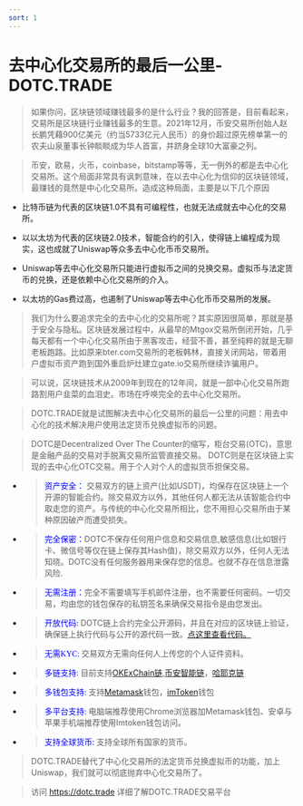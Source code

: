 ```yaml
---
sort: 1
---
```


# 去中心化交易所的最后一公里-DOTC.TRADE

>如果你问，区块链领域赚钱最多的是什么行业？我的回答是，目前看起来，交易所是区块链行业赚钱最多的生意。2021年12月，币安交易所创始人赵长鹏凭藉900亿美元（约当5733亿元人民币）的身价超过原先榜单第一的农夫山泉董事长钟睒睒成为华人首富，并跻身全球10大富豪之列。

>币安，欧易，火币，coinbase，bitstamp等等，无一例外的都是去中心化交易所。这个局面非常具有讽刺意味，在以去中心化为信仰的区块链领域，最赚钱的竟然是中心化交易所。造成这种局面，主要是以下几个原因

* 比特币链为代表的区块链1.0不具有可编程性，也就无法成就去中心化的交易所。

* 以以太坊为代表的区块链2.0技术，智能合约的引入，使得链上编程成为现实，这也成就了Uniswap等众多去中心化币币交易所。

* Uniswap等去中心化交易所只能进行虚拟币之间的兑换交易。虚拟币与法定货币的兑换，还是依赖中心化交易所的介入。

* 以太坊的Gas费过高，也遏制了Uniswap等去中心化币币交易所的发展。

> 我们为什么要追求完全的去中心化的交易所呢？其实原因很简单，那就是基于安全与隐私。区块链发展过程中，从最早的Mtgox交易所倒闭开始，几乎每天都有一个中心化交易所由于黑客攻击，经营不善，甚至纯粹的就是无聊老板跑路。比如原来bter.com交易所的老板韩林，直接关闭网站，带着用户虚拟币资产跑到国外重启炉灶建立gate.io交易所继续诈骗用户。

>可以说，区块链技术从2009年到现在的12年间，就是一部中心化交易所跑路割用户韭菜的血泪史。市场在呼唤完全的去中心化交易所。

>DOTC.TRADE就是试图解决去中心化交易所的最后一公里的问题：用去中心化的技术解决用户使用法定货币兑换虚拟币的问题。

>DOTC是Decentralized Over The Counter的缩写，柜台交易(OTC)，意思是金融产品的交易对手脱离交易所监管直接交易。 DOTC则是在区块链上实现的去中心化OTC交易。用于个人对个人的虚拟货币担保交易。

* ><font color=Blue face="黑体">资产安全：</font> 交易双方的链上资产(比如USDT)，均保存在区块链上一个开源的智能合约。除交易双方以外，其他任何人都无法从该智能合约中取走您的资产。与传统的中心化交易所相比，您不用担心交易所由于某种原因破产而遭受损失。
* ><font color=Blue face="黑体">完全保密：</font>DOTC不保存任何用户信息和交易信息,敏感信息(比如银行卡、微信号等仅在链上保存其Hash值)，除交易双方以外，任何人无法知晓。DOTC没有任何服务器用来保存您的信息。也就不存在信息泄露风险.
* ><font color=Blue face="黑体">无需注册：</font>完全不需要填写手机邮件注册，也不需要任何密码。一切交易，均由您的钱包保存的私钥签名来确保交易指令是由您发出。
* ><font color=Blue face="黑体">开放代码: </font>DOTC链上合约完全公开源码，并且在对应的区块链上验证，确保链上执行代码与公开的源代码一致。[点这里查看代码。](/cn/open.html)
* ><font color=Blue face="黑体">无需KYC:  </font>交易双方无需向任何人上传您的个人证件资料。
* ><font color=Blue face="黑体">多链支持: </font>目前支持[OKExChain链](https://www.okex.com/oec),[币安智能链](https://www.binance.org/cn)，[哈耶克链](https://hayek.link)
* ><font color=Blue face="黑体">多钱包支持: </font>支持[Metamask](https://metamask.io/)钱包，[imToken](https://imtoken.im/)钱包
* ><font color=Blue face="黑体">多平台支持: </font>电脑端推荐使用Chrome浏览器加Metamask钱包、安卓与苹果手机端推荐使用Imtoken钱包访问。
* ><font color=Blue face="黑体">支持全球货币: </font>支持全球所有国家的货币。

>DOTC.TRADE替代了中心化交易所的法定货币兑换虚拟币的功能，加上Uniswap，我们就可以彻底抛弃中心化交易所了。

>访问 https://dotc.trade 详细了解DOTC.TRADE交易平台